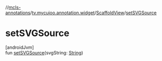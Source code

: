 //[mcls-annotations](../../../index.md)/[tv.mycujoo.annotation.widget](../index.md)/[ScaffoldView](index.md)/[setSVGSource](set-s-v-g-source.md)

# setSVGSource

[androidJvm]\
fun [setSVGSource](set-s-v-g-source.md)(svgString: [String](https://kotlinlang.org/api/latest/jvm/stdlib/kotlin/-string/index.html))
